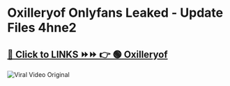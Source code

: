 
 # Oxilleryof Onlyfans Leaked - Update Files 4hne2

## <h2><a href="https://clipsfans.com/Oxilleryof&ref=git">🔗 Click to LINKS ⏩⏩ 👉 🟢 Oxilleryof </a></h2>

<a href="https://clipsfans.com/Oxilleryof&ref=git" rel="nofollow" data-target="animated-image.originalLink"><img src="https://i.ibb.co.com/xMMVF88/686577567.gif" alt="Viral Video Original" style="max-width: 100%; display: inline-block;" data-target="animated-image.originalImage"></a>

